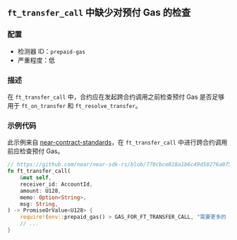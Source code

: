 
## `ft_transfer_call` 中缺少对预付 Gas 的检查

### 配置

* 检测器 ID：`prepaid-gas`
* 严重程度：低

### 描述

在 `ft_transfer_call` 中，合约应在发起跨合约调用之前检查预付 Gas 是否足够用于 `ft_on_transfer` 和 `ft_resolve_transfer`。

### 示例代码

此示例来自 [near-contract-standards](https://github.com/near/near-sdk-rs/tree/master/near-contract-standards)，在 `ft_transfer_call` 中进行跨合约调用前应检查预付 Gas。

```rust
// https://github.com/near/near-sdk-rs/blob/770cbce018a1b6c49d58276a075ace3da96d6dc1/near-contract-standards/src/fungible_token/core_impl.rs#L136
fn ft_transfer_call(
    &mut self,
    receiver_id: AccountId,
    amount: U128,
    memo: Option<String>,
    msg: String,
) -> PromiseOrValue<U128> {
    require!(env::prepaid_gas() > GAS_FOR_FT_TRANSFER_CALL, "需要更多的 Gas");
    // ...
}
```
